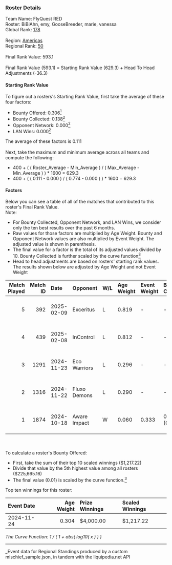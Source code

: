 ### Roster Details<br />
Team Name: FlyQuest RED<br />
Roster: BiBiAhn, emy, GooseBreeder, marie, vanessa<br />
Global Rank: [178](../../standings_global_2025_04_07.md)<br />
<br />
Region: [Americas]( ../../standings_americas_2025_04_07.md)<br />
Regional Rank: [50]( ../../standings_americas_2025_04_07.md)<br />
<br />
Final Rank Value:  593.1<br />
<br />
Final Rank Value (593.1) = Starting Rank Value (629.3) + Head To Head Adjustments (-36.3)<br />

#### Starting Rank Value<br />
To figure out a rosters's Starting Rank Value, first take the average of these four factors:<br />
- Bounty Offered: 0.306[<sup>1</sup>](#table2)
- Bounty Collected: 0.138[<sup>2</sup>](#table1)
- Opponent Network: 0.000[<sup>2</sup>](#table1)
- LAN Wins: 0.000[<sup>2</sup>](#table1)

The average of these factors is 0.111<br />
<br />
Next, take the maximum and minimum average across all teams and compute the following:<br />
- 400 + ( ( Roster_Average - Min_Average ) / ( Max_Average - Min_Average ) ) * 1600 = 629.3
- 400 + ( ( 0.111 - 0.000 ) / ( 0.774 - 0.000 ) ) * 1600 = 629.3


#### Factors<br />
Below you can see a table of all of the matches that contributed to this roster's Final Rank Value.<br />
Note:<br />

- For Bounty Collected, Opponent Network, and LAN Wins, we consider only the ten best results over the past 6 months.
- Raw values for those factors are multiplied by Age Weight. Bounty and Opponent Network values are also multiplied by Event Weight. The adjusted value is shown in parenthesis.
- The final value for a factor is the total of its adjusted values divided by 10. Bounty Collected is further scaled by the curve function[<sup>3</sup>](#curveFunction)
- Head to head adjustments are based on rosters' starting rank values. The results shown below are adjusted by Age Weight and not Event Weight
<span id="table1"></span><br />


| Match Played | Match ID | Date       | Opponent     | W/L | Age Weight | Event Weight | Bounty Collected | Opponent Network | LAN Wins  | H2H Adj. | Roster                                      |
| -: | -: | :- | :- | :- | :- | :- | :- | :- | :- | -: | :- |
|            5 |      392 | 2025-02-09 | Exceritus    | L   | 0.819      | -            | -                | -                | -         |   -16.91 | BiBiAhn, emy, GooseBreeder, marie, vanessa  |
|            4 |      439 | 2025-02-08 | InControl    | L   | 0.812      | -            | -                | -                | -         |   -13.65 | BiBiAhn, emy, GooseBreeder, marie, vanessa  |
|            3 |     1291 | 2024-11-23 | Eco Warriors | L   | 0.296      | -            | -                | -                | -         |    -3.01 | BiBiAhn, emy, GooseBreeder, Kaoday, vanessa |
|            2 |     1316 | 2024-11-22 | Fluxo Demons | L   | 0.290      | -            | -                | -                | -         |    -3.32 | BiBiAhn, emy, GooseBreeder, Kaoday, vanessa |
|            1 |     1874 | 2024-10-18 | Aware Impact | W   | 0.060      | 0.333        | 0.000 (0.000)    | 0.000 (0.000)    | 0 (0.000) |     0.64 | BiBiAhn, emy, GooseBreeder, Kaoday, vanessa |

<br />
<span id="table2"></span><br />
To calculate a roster's Bounty Offered:<br />

- First, take the sum of their top 10 scaled winnings ($1,217.22)
- Divide that value by the 5th highest value among all rosters ($225,665.16)
- The final value (0.01) is scaled by the curve function.[<sup>3</sup>](#curveFunction)

Top ten winnings for this roster:<br />

| Event Date | Age Weight | Prize Winnings | Scaled Winnings |
| :- | -: | :- | :- |
| 2024-11-24 |      0.304 | $4,000.00      | $1,217.22       |


<span id="curveFunction"></span>_The Curve Function: 1 / ( 1 + abs( log10( x ) ) )_<br />

---
_Event data for Regional Standings produced by a custom mischief_sample.json, in tandem with the liquipedia.net API<br />
